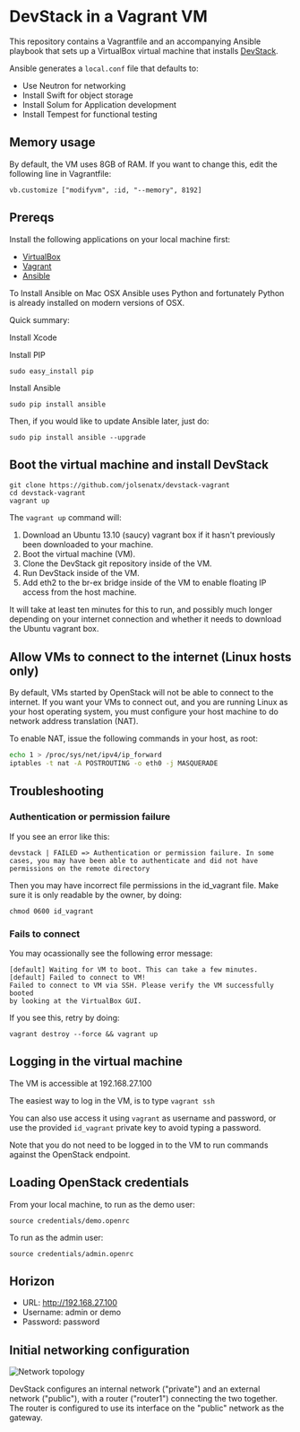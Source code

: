 # DevStack in a Vagrant VM

This repository contains a Vagrantfile and an accompanying Ansible playbook
that sets up a VirtualBox virtual machine that installs [DevStack](http://devstack.org).

Ansible generates a `local.conf` file that defaults to:

 * Use Neutron for networking
 * Install Swift for object storage
 * Install Solum for Application development
 * Install Tempest for functional testing

## Memory usage

By default, the VM uses 8GB of RAM. If you want to change this, edit the
following line in Vagrantfile:

    vb.customize ["modifyvm", :id, "--memory", 8192]

## Prereqs

Install the following applications on your local machine first:

 * [VirtualBox](http://virtualbox.org)
 * [Vagrant](http://vagrantup.com)
 * [Ansible](http://ansibleworks.com)
 
To Install Ansible on Mac OSX
Ansible uses Python and fortunately Python is already installed on modern versions of OSX.

Quick summary:

Install Xcode

Install PIP

```sudo easy_install pip```

Install Ansible

```sudo pip install ansible```

Then, if you would like to update Ansible later, just do:

```sudo pip install ansible --upgrade```

## Boot the virtual machine and install DevStack

    git clone https://github.com/jolsenatx/devstack-vagrant
    cd devstack-vagrant
    vagrant up

The `vagrant up` command will:

 1. Download an Ubuntu 13.10 (saucy) vagrant box if it hasn't previously been downloaded to your machine.
 2. Boot the virtual machine (VM).
 3. Clone the DevStack git repository inside of the VM.
 4. Run DevStack inside of the VM.
 5. Add eth2 to the br-ex bridge inside of the VM to enable floating IP access from the host machine.

It will take at least ten minutes for this to run, and possibly much longer depending on your internet connection and whether it needs to download the Ubuntu vagrant box.

## Allow VMs to connect to the internet (Linux hosts only)

By default, VMs started by OpenStack will not be able to connect to the
internet. If you want your VMs to connect out, and you are running Linux
as your host operating system, you must configure your host machine to do
network address translation (NAT).

To enable NAT, issue the following commands in your host, as root:

```bash
echo 1 > /proc/sys/net/ipv4/ip_forward
iptables -t nat -A POSTROUTING -o eth0 -j MASQUERADE
```

## Troubleshooting

### Authentication or permission failure

If you see an error like this:

```
devstack | FAILED => Authentication or permission failure. In some cases, you may have been able to authenticate and did not have permissions on the remote directory
```

Then you may have incorrect file permissions in the id_vagrant file. Make sure it is only readable by the owner, by doing:

    chmod 0600 id_vagrant

### Fails to connect

You may ocassionally see the following error message:

```
[default] Waiting for VM to boot. This can take a few minutes.
[default] Failed to connect to VM!
Failed to connect to VM via SSH. Please verify the VM successfully booted
by looking at the VirtualBox GUI.
```

If you see this, retry by doing:

    vagrant destroy --force && vagrant up


## Logging in the virtual machine

The VM is accessible at 192.168.27.100

The easiest way to log in the VM, is to type `vagrant ssh`

You can also use access it using `vagrant` as username and password, or use the provided `id_vagrant` private key to avoid typing a password.

Note that you do not need to be logged in to the VM to run commands against the OpenStack endpoint.

## Loading OpenStack credentials

From your local machine, to run as the demo user:

    source credentials/demo.openrc

To run as the admin user:

    source credentials/admin.openrc

## Horizon

* URL: http://192.168.27.100
* Username: admin or demo
* Password: password

## Initial networking configuration

![Network topology](assets/topology.png)

DevStack configures an internal network ("private") and an external network ("public"), with a router ("router1") connecting the two together. The router is configured to use its interface on the "public" network as the gateway.
